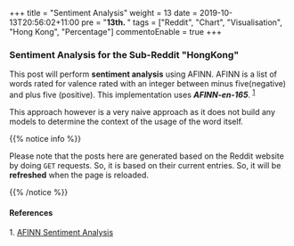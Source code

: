 +++
title = "Sentiment Analysis"
weight = 13
date = 2019-10-13T20:56:02+11:00
pre = "<b>13th. </b>"
tags = ["Reddit", "Chart", "Visualisation", "Hong Kong", "Percentage"]
commentoEnable = true
+++

<script src="https://unpkg.com/frappe-charts@1.1.0/dist/frappe-charts.min.iife.js"></script>

### Sentiment Analysis for the Sub-Reddit "HongKong"

This post will perform **sentiment analysis** using AFINN. AFINN is a list of words rated for valence rated with an integer between minus five(negative) and plus five (positive). This implementation uses ***AFINN-en-165***. <sup>[1](#1)</sup>

This approach however is a very naive approach as it does not build any models to determine the context of the usage of the word itself.


{{% notice info %}}

Please note that the posts here are generated based on the Reddit website by doing `GET` requests. So, it is based on their current entries. So, it will be **refreshed** when the page is reloaded.

{{% /notice %}}

#### References

<a name="1">1</a>. [AFINN Sentiment Analysis](https://darenr.github.io/afinn/)


<div class="result"></div>

<script src="/scripts/afinn-111.js"></script>

<script>


var stopWords = [
  'about', 'after', 'all', 'also', 'am', 'an', 'and', 'another', 'any', 'are', 'as', 'at', 'be',
  'because', 'been', 'before', 'being', 'between', 'both', 'but', 'by', 'came', 'can',
  'come', 'could', 'did', 'do', 'each', 'for', 'from', 'get', 'got', 'has', 'had',
  'he', 'have', 'her', 'here', 'him', 'himself', 'his', 'how', 'if', 'in', 'into',
  'is', 'it', 'like', 'make', 'many', 'me', 'might', 'more', 'most', 'much', 'must',
  'my', 'never', 'now', 'of', 'on', 'only', 'or', 'other', 'our', 'out', 'over',
  'said', 'same', 'see', 'should', 'since', 'some', 'still', 'such', 'take', 'than',
  'that', 'the', 'their', 'them', 'then', 'there', 'these', 'they', 'this', 'those',
  'through', 'to', 'too', 'under', 'up', 'very', 'was', 'way', 'we', 'well', 'were',
  'what', 'where', 'which', 'while', 'who', 'with', 'would', 'you', 'your', 'a', 'i', 'its', 'why'
];

// https://stackoverflow.com/questions/5631422/stop-word-removal-in-javascript

let parseResult = (link) => {
    const endPoint = "https://reddit.com" + link + ".json?limit=100&jsonp=?";
    let replies = "";
    let noOfReplies = 0;

    $.getJSON(endPoint, function(data){
        let title = (data[0].data.children[0].data["title"]);
        replies = data[1]["data"].children;
        let url = "https://reddit.com" + link;
        noOfReplies = replies.length;
        let repliesText = "";

        
        let result = {
            "id" : data[0].data.children[0].data["id"],
            "url": url,
            "title": title,
            "negative": 0,
            "neutral": 0,
            "positive": 0
        }

        for (let i = 0; i < noOfReplies; i++) {
            let reply = replies[i]["data"].body;
            let score = buildFreq(reply);
            
            switch (true){
                case score == 0:
                    result["neutral"] = result["neutral"] + 1;
                    break;
                case score > 0:
                    result["positive"] = result["positive"] + 1;
                    break;
                case score < 0:    
                    result["negative"] = result["negative"] + 1;
                    break;                    
            }

        }

        if (result["negative"] == 0 && result["positive"] == 0 && result["neutral"] == 0)
            return;
        showResult(result);
    });
}

let showResult = (jsonResult) => {
    let output = "<strong>" + jsonResult["title"] + "</strong>";    
    let out = output + "<p><a id=" + jsonResult["id"] + "_link> Click here</a> to view post in context.</p>";

    $(".result").append("<div class = 'shadow'>" + out +"<div class='' id=" + jsonResult["id"] + "></div></div>");
    $("#" + jsonResult["id"] + "_link").prop("href", jsonResult["url"]);
    $(".result").append("<p></p>");

    let id = "#" + jsonResult["id"];
    const data = {
                labels: ["Positive","Negative","Neutral"],
                datasets: [
                    {
                        name: "data",
                        charType: "percentage",
                        values: [
                            jsonResult["positive"],
                            jsonResult["negative"],
                            jsonResult["neutral"]
                        ]
                    }
                    
                ]
            }

    const chart = new frappe.Chart(id, {
        data: data,
        type: 'percentage',
        colors: ['#33691e', '#b71c1c','#e8eaf6']
    })
}

let buildFreq = (repliesText) => {
    if (repliesText === undefined)
        return 0;
    let convert = repliesText.replace(/[^\w\s]/gi, '').toLowerCase().split(" ");
    let totalScore = 0;
    for(let i = 0; i < convert.length; i++) {
        let currentWord = convert[i];
        totalScore += afinn[currentWord] || 0;
    }
    //console.log(totalScore);

    return totalScore;
}

let getPost = () => {
    let result = "";
    let entries = [];
    let endPoint = "https://reddit.com/r/hongkong.json?limit=30&jsonp=?"
    $.getJSON(endPoint, function(data){
        result = data;
        entries = result["data"].children;
        for(let i = 0; i < entries.length; i++){
            let link = (entries[i]["data"]["permalink"]);
            parseResult(link)
        }
    });
}

getPost();

</script>

<style>
.shadow {
    box-shadow: 0 10px 30px rgba(0, 0, 0, 0.1);
    padding-right: 1em;
    padding-left: 1em;
    padding-top: 1em;
}
</style>

